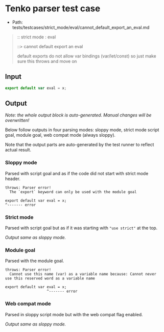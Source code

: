 # Tenko parser test case

- Path: tests/testcases/strict_mode/eval/cannot_default_export_an_eval.md

> :: strict mode : eval
>
> ::> cannot default export an eval
>
> default exports do not allow var bindings (var/let/const) so just make sure this throws and move on

## Input


`````js
export default var eval = x;
`````

## Output

_Note: the whole output block is auto-generated. Manual changes will be overwritten!_

Below follow outputs in four parsing modes: sloppy mode, strict mode script goal, module goal, web compat mode (always sloppy).

Note that the output parts are auto-generated by the test runner to reflect actual result.

### Sloppy mode

Parsed with script goal and as if the code did not start with strict mode header.

`````
throws: Parser error!
  The `export` keyword can only be used with the module goal

export default var eval = x;
^------- error
`````

### Strict mode

Parsed with script goal but as if it was starting with `"use strict"` at the top.

_Output same as sloppy mode._

### Module goal

Parsed with the module goal.

`````
throws: Parser error!
  Cannot use this name (var) as a variable name because: Cannot never use this reserved word as a variable name

export default var eval = x;
                   ^------- error
`````


### Web compat mode

Parsed in sloppy script mode but with the web compat flag enabled.

_Output same as sloppy mode._
